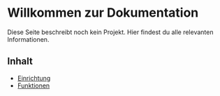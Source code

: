 # Willkommen zur Dokumentation
Diese Seite beschreibt noch kein Projekt. Hier findest du alle relevanten Informationen.

## Inhalt
- [Einrichtung](docs/setup.md)
- [Funktionen](docs/features.md)
